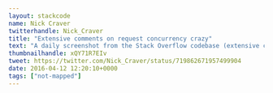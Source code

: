```yaml
---
layout: stackcode
name: Nick Craver
twitterhandle: Nick_Craver
title: "Extensive comments on request concurrency crazy"
text: "A daily screenshot from the Stack Overflow codebase (extensive comments on request concurrency crazy). "
thumbnailhandle: xQY71R7EIv
tweet: https://twitter.com/Nick_Craver/status/719862671957499904
date: 2016-04-12 12:20:10+0000
tags: ["not-mapped"]
---
```

